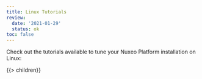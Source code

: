 ```yaml
---
title: Linux Tutorials
review:
  date: '2021-01-29'
  status: ok
toc: false
---
```


Check out the tutorials available to tune your Nuxeo Platform installation on Linux:

{{> children}}